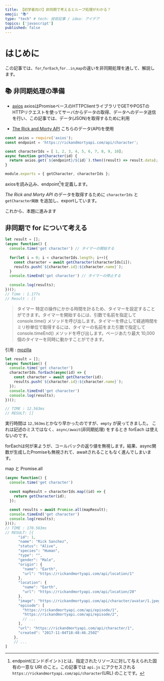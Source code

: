 ```yaml
---
title: 【初学者向け】非同期で考えるとループ処理がわかる？
emoji: "📚"
type: "tech" # tech: 技術記事 / idea: アイデア
topics: ['javascript']
published: false
---
```


# はじめに 
この記事では、`for`,`forEach`,`for..in`,`map`の違いを非同期処理を通して、解説します。   

## 📚 非同期処理の準備
- [axios](https://github.com/axios/axios)
  axiosはPromiseベースのHTTPClientライブラリでGETやPOSTのHTTPリクエストを使ってサーバからデータの取得、データへのデータ送信を行い、この記事では、データ(JSON)を取得するために利用

- [The Rick and Morty API](https://rickandmortyapi.com/)
  こちらのデータ(API)を使用

```javascript:api.js
const axios = require('axios');
const endpoint = 'https://rickandmortyapi.com/api/character';

const characterIds = [ 1, 2, 3, 4, 5, 6, 7, 8, 9, 10];
async function getCharacter(id) {
  return axios.get(`${endpoint}/${id}`).then((result) => result.data);
}

module.exports = { getCharacter, characterIds };
```
axiosを読み込み、endpoint[^1]を定義します。

*The Rick and Morty API* のデータを取得するために `characterIds` と `getCharacter関数` を追加し、exportしています。

[^1]: endpoint(エンドポイント)とは、指定されたリソースに対して与えられた固有の一意な URI のこと。この記事では `api.js` にアクセスされる `https://rickandmortyapi.com/api/character`(URL) のことです。

これから、本題に進みます
## 非同期で for について考える
```javascript:for.js
let result = [];
(async function() {
  console.time('get character') // タイマーの開始する
  
  for(let i = 0; i < characterIds.length; i++){
    const character = await getCharacter(characterIds[i]);
    results.push(`${character.id}:${character.name}`);
  }
  console.timeEnd('get character') // タイマーの停止する
  
  console.log(results);
})();
// Time : 1.177s 
// Result : []
```

> タイマー
> 特定の操作にかかる時間を計るため、タイマーを設定することができます。タイマーを開始するには、引数で名前を指定して console.time() メソッドを呼び出します。タイマーを停止して経過時間をミリ秒単位で取得するには、タイマーの名前をまた引数で指定して console.timeEnd() メソッドを呼び出します。ページあたり最大 10,000 個のタイマーを同時に動かすことができます。

引用 : [mozilla](https://developer.mozilla.org/ja/docs/Web/API/console#timers)


```javascript:forEach.js
let result = [];
(async function() {
  console.time('get character')
  characterIds.forEach(async(id) => {
    const character = await getCharacter(id);
    results.push(`${character.id}:${character.name}`);
  });
  console.timeEnd('get character')
  console.log(results);
})();

// TIME : 12.563ms 
// RESULT: []
```

実行時間は `12,563ms`とかなり早かったのですが、`empty` が戻ってきました。
これは記述のミスではなく、`async/await`(非同期処理) をするとき forEach は使えないのです。

forEachは何が来ようが、コールバックの返り値を無視します。結果、async関数が生成したPromiseも無視されて、awaitされることもなく進んでしまいます。

map と Promise.all
```javascript:map.js
(async function() {
  console.time('get character')
  
  const mapResult = characterIds.map((id) => {
    return getCharacter(id);
  });
  
  const results = await Promise.all(mapResult);
  console.timeEnd('get character')
  console.log(results);
})();
// TIME : 170.563ms 
// RESULT: [{
      "id": 1,
      "name": "Rick Sanchez",
      "status": "Alive",
      "species": "Human",
      "type": "",
      "gender": "Male",
      "origin": {
        "name": "Earth",
        "url": "https://rickandmortyapi.com/api/location/1"
      },
      "location": {
        "name": "Earth",
        "url": "https://rickandmortyapi.com/api/location/20"
      },
      "image": "https://rickandmortyapi.com/api/character/avatar/1.jpeg",
      "episode": [
        "https://rickandmortyapi.com/api/episode/1",
        "https://rickandmortyapi.com/api/episode/2",
        // ...
      ],
      "url": "https://rickandmortyapi.com/api/character/1",
      "created": "2017-11-04T18:48:46.250Z"
    },
    // ...
]
```
